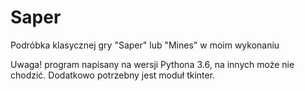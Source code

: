 # Saper
Podróbka klasycznej gry "Saper" lub "Mines" w moim wykonaniu

Uwaga! program napisany na wersji Pythona 3.6, na innych może nie chodzić. 
Dodatkowo potrzebny jest moduł tkinter.
